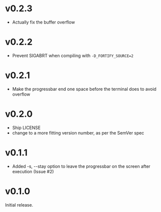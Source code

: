 v0.2.3
======
* Actually fix the buffer overflow

v0.2.2
======
* Prevent SIGABRT when compiling with `-D_FORTIFY_SOURCE=2`

v0.2.1
======
* Make the progressbar end one space before the terminal does to avoid overflow

v0.2.0
======
* Ship LICENSE
* change to a more fitting version number, as per the SemVer spec

v0.1.1
======
* Added -s, --stay option to leave the progressbar on the screen after execution (Issue #2)

v0.1.0
======
Initial release.
